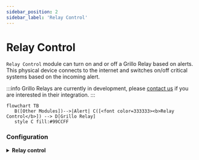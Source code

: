 ```yaml
---
sidebar_position: 2
sidebar_label: 'Relay Control'
---
```


# Relay Control
`Relay Control` module can turn on and or off a Grillo Relay based on alerts. This physical device connects to the internet and switches on/off critical systems based on the incoming alert. 

:::info
Grillo Relays are currently in development, please [contact us](#) if you are interested in their integration.
:::

```mermaid
flowchart TB
   B([Other Modules])-->|Alert| C([<font color=333333><b>Relay Control</b>]) --> D[Grillo Relay]
   style C fill:#99CCFF
```

### Configuration

<details><summary><b>Relay control</b></summary><p>

- `Send alert` [boolean]: If set to true, alert message is going to be send to the relay

</p></details>